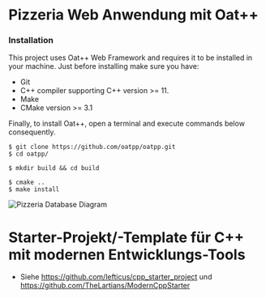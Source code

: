 
# Pizzeria Web Anwendung mit Oat++


### Installation
This project uses Oat++ Web Framework and requires 
it to be installed in your machine. Just before 
installing make sure you have:
* Git
* C++ compiler supporting C++ version >= 11.
* Make
* CMake version >= 3.1

Finally, to install Oat++, open a terminal and execute 
commands below consequently.
```console
$ git clone https://github.com/oatpp/oatpp.git
$ cd oatpp/

$ mkdir build && cd build

$ cmake ..
$ make install
```
![Pizzeria Database Diagram](https://github.com/whz-modul-cpp-pti06830/apl-1-satarov/blob/master/diagram.png?raw=true)


# Starter-Projekt/-Template für C++ mit modernen Entwicklungs-Tools

* Siehe https://github.com/lefticus/cpp_starter_project und https://github.com/TheLartians/ModernCppStarter
